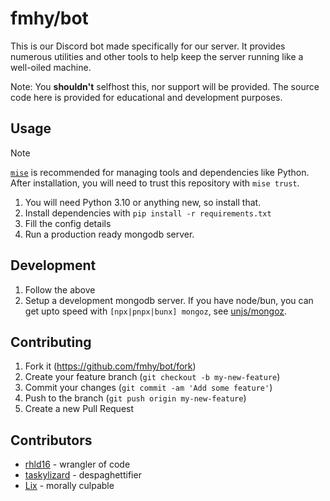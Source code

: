 # fmhy/bot

This is our Discord bot made specifically for our server. It provides numerous utilities and other tools to help keep the server running like a well-oiled machine.

Note: You **shouldn't** selfhost this, nor support will be provided. The source code here is provided for educational and development purposes.

## Usage

> [!NOTE]
> [`mise`](https://github.com/jdx/mise) is recommended for managing tools and dependencies like Python. After installation, you will need to trust this repository with `mise trust`.
1. You will need Python 3.10 or anything new, so install that.
2. Install dependencies with `pip install -r requirements.txt`
3. Fill the config details
4. Run a production ready mongodb server.

## Development

1. Follow the above
2. Setup a development mongodb server. If you have node/bun, you can get upto speed with `[npx|pnpx|bunx] mongoz`, see [unjs/mongoz](https://github.com/unjs/mongoz).

## Contributing

1. Fork it (<https://github.com/fmhy/bot/fork>)
2. Create your feature branch (`git checkout -b my-new-feature`)
3. Commit your changes (`git commit -am 'Add some feature'`)
4. Push to the branch (`git push origin my-new-feature`)
5. Create a new Pull Request

## Contributors

- [rhld16](https://github.com/rhld16) - wrangler of code
- [taskylizard](https://github.com/taskylizard) - despaghettifier
- [Lix](https://github.com/daniel-lxs) - morally culpable
